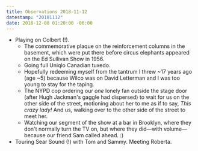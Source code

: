 ```yaml
---
title: Observations 2018-11-12
datestamp: "20181112"
date: 2018-12-08 01:20:00 -06:00
---
```


- Playing on Colbert (!).
	- The commemorative plaque on the reinforcement columns in the basement, which were put there before circus elephants appeared on the Ed Sullivan Show in 1956.
	- Going full Uniqlo Canadian tuxedo.
	- Hopefully redeeming myself from the tantrum I threw ~17 years ago (age ~5) because Wilco was on David Letterman and I was too young to stay for the taping.
	- The NYPD cop ordering our *one* lonely fan outside the stage door (after Hugh Jackman's gaggle had dispersed) to wait for us on the other side of the street, motioning about her to me as if to say, *This crazy lady!* And us, walking over to the other side of the street to meet her.
	- Watching our segment of the show at a bar in Brooklyn, where they don't normally turn the TV on, but where they did—with volume—because our friend Sam called ahead. :)
- Touring Sear Sound (!) with Tom and Sammy. Meeting Roberta.
